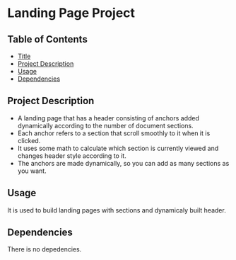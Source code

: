 # Landing Page Project

## Table of Contents

- [Title](#landing-page-project)
- [Project Description](#project-description)
- [Usage](#usage)
- [Dependencies](#dependencies)

## Project Description

- A landing page that has a header consisting of anchors added dynamically according to the number of document sections.
- Each anchor refers to a section that scroll smoothly to it when it is clicked.
- It uses some math to calculate which section is currently viewed and changes header style according to it.
- The anchors are made dynamically, so you can add as many sections as you want.

## Usage

It is used to build landing pages with sections and dynamicaly built header.

## Dependencies

There is no depedencies.
